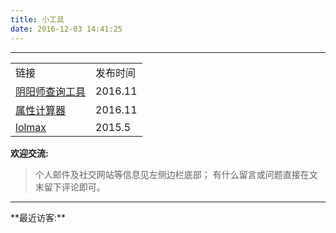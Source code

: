```yaml
---
title: 小工具
date: 2016-12-03 14:41:25
---
```

<style type="text/css">
	strong a {
		color: #747474;
	}
	.player {
		text-align: center;
		margin: .5em auto 0;
		width: 100%;
		max-width: 22em;
	}
	.player br {
		display: none;
	}
	.sign {
		text-align: right;
		font-style: italic;
	}
	#ds-recent-visitors {
		margin: 0;
		padding: 0;
	}
	#ds-recent-visitors div img {
		display: inline-block !important;
		width: 56px ;
		height: 56px ;
		border-radius: 50%;
		border: 1px solid #ddd;
		padding: 2px;
	}
	.article-entry img:first-child {
		display: block;
	}
	.article-entry span {
		font-family: Arial;
	}
	#ds-hot-posts {
		display: none;
	}
</style>

---

<table>
      <tr>
          <td>链接</td>
          <td>发布时间</td>
      </tr>
      <tr>
          <td><a href="//xiaomo.info/yys" target="_blank">阴阳师查询工具</a></td>
          <td>2016.11</td>
      </tr>
      <tr>
          <td><a href="//xiaomo.info/calculator" target="_blank">属性计算器</a></td>
          <td>2016.11</td>
      </tr>
      <tr>
          <td><a href="//xiaomo.info/lolmax" target="_blank">lolmax</a></td>
          <td>2015.5</td>
      </tr>
</table>






**欢迎交流:**
> 个人邮件及社交网站等信息见左侧边栏底部；
> 有什么留言或问题直接在文末留下评论即可。

<hr>
**最近访客:**
<ul class="ds-recent-visitors" data-num-items="46" data-avatar-size="40"></ul>
